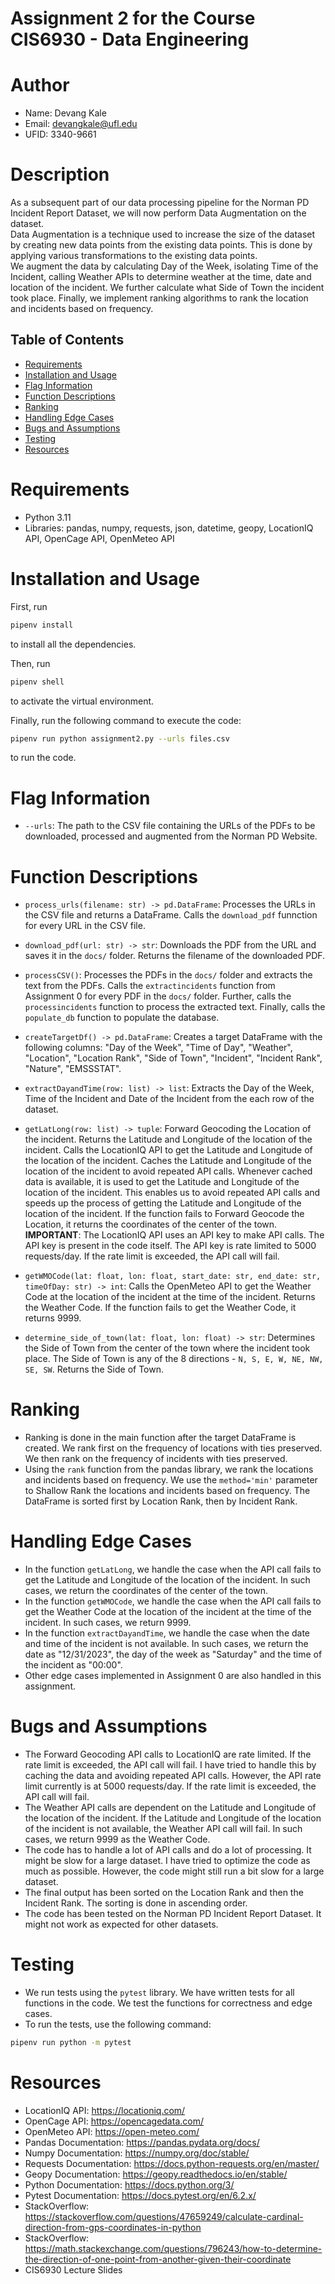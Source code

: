 # Assignment 2 for the Course CIS6930 - Data Engineering
#   Author
- Name: Devang Kale
- Email: devangkale@ufl.edu
- UFID: 3340-9661

# Description
As a subsequent part of our data processing pipeline for the Norman PD Incident Report Dataset, we will now perform Data Augmentation on the dataset.  
Data Augmentation is a technique used to increase the size of the dataset by creating new data points from the existing data points. This is done by applying various transformations to the existing data points.  
We augment the data by calculating Day of the Week, isolating Time of the Incident, calling Weather APIs to determine weather at the time, date and location of the incident. We further calculate what Side of Town the incident took place. Finally, we implement ranking algorithms to rank the location and incidents based on frequency.

## Table of Contents

- [Requirements](#requirements)
- [Installation and Usage](#installation-and-usage)
- [Flag Information](#flag-information)
- [Function Descriptions](#function-descriptions)
- [Ranking](#ranking)
- [Handling Edge Cases](#logic-behind-the-code)
- [Bugs and Assumptions](#bugs-and-assumptions)
- [Testing](#testing)
- [Resources](#resources)

# Requirements
- Python 3.11
- Libraries: pandas, numpy, requests, json, datetime, geopy, LocationIQ API, OpenCage API, OpenMeteo API

# Installation and Usage

First, run 
```bash
pipenv install 
```
to install all the dependencies. 

Then, run 
```bash
pipenv shell 
```
to activate the virtual environment.  

Finally, run the following command to execute the code:
```bash
pipenv run python assignment2.py --urls files.csv
```
to run the code.

# Flag Information
- `--urls`: The path to the CSV file containing the URLs of the PDFs to be downloaded, processed and augmented from the Norman PD Website.

# Function Descriptions
- `process_urls(filename: str) -> pd.DataFrame`: Processes the URLs in the CSV file and returns a DataFrame. Calls the `download_pdf` funnction for every URL in the CSV file.  
- `download_pdf(url: str) -> str`: Downloads the PDF from the URL and saves it in the `docs/` folder. Returns the filename of the downloaded PDF.
- `processCSV()`: Processes the PDFs in the `docs/` folder and extracts the text from the PDFs. Calls the `extractincidents` function from Assignment 0 for every PDF in the `docs/` folder. Further, calls the `processincidents` function to process the extracted text. Finally, calls the `populate_db` function to populate the database.
- `createTargetDf() -> pd.DataFrame`: Creates a target DataFrame with the following columns: "Day of the Week", "Time of Day", "Weather", "Location", "Location Rank", "Side of Town", "Incident", "Incident Rank", "Nature", "EMSSSTAT".
- `extractDayandTime(row: list) -> list`: Extracts the Day of the Week, Time of the Incident and Date of the Incident from the each row of the dataset.

- `getLatLong(row: list) -> tuple`: Forward Geocoding the Location of the incident. Returns the Latitude and Longitude of the location of the incident. Calls the LocationIQ API to get the Latitude and Longitude of the location of the incident. Caches the Latitude and Longitude of the location of the incident to avoid repeated API calls. Whenever cached data is available, it is used to get the Latitude and Longitude of the location of the incident. This enables us to avoid repeated API calls and speeds up the process of getting the Latitude and Longitude of the location of the incident. If the function fails to Forward Geocode the Location, it returns the coordinates of the center of the town.  
**IMPORTANT**: The LocationIQ API uses an API key to make API calls. The API key is present in the code itself. The API key is rate limited to 5000 requests/day. If the rate limit is exceeded, the API call will fail.

- `getWMOCode(lat: float, lon: float, start_date: str, end_date: str, timeOfDay: str) -> int`: Calls the OpenMeteo API to get the Weather Code at the location of the incident at the time of the incident. Returns the Weather Code. If the function fails to get the Weather Code, it returns 9999.

- `determine_side_of_town(lat: float, lon: float) -> str`: Determines the Side of Town from the center of the town where the incident took place. The Side of Town is any of the 8 directions - `N, S, E, W, NE, NW, SE, SW`. Returns the Side of Town. 

# Ranking
- Ranking is done in the main function after the target DataFrame is created. We rank first on the frequency of locations with ties preserved. We then rank on the frequency of incidents with ties preserved.
- Using the `rank` function from the pandas library, we rank the locations and incidents based on frequency. We use the `method='min'` parameter to Shallow Rank the locations and incidents based on frequency. The DataFrame is sorted first by Location Rank, then by Incident Rank.

# Handling Edge Cases
- In the function `getLatLong`, we handle the case when the API call fails to get the Latitude and Longitude of the location of the incident. In such cases, we return the coordinates of the center of the town.
- In the function `getWMOCode`, we handle the case when the API call fails to get the Weather Code at the location of the incident at the time of the incident. In such cases, we return 9999.
- In the function `extractDayandTime`, we handle the case when the date and time of the incident is not available. In such cases, we return the date as "12/31/2023", the day of the week as "Saturday" and the time of the incident as "00:00".
- Other edge cases implemented in Assignment 0 are also handled in this assignment.


# Bugs and Assumptions
- The Forward Geocoding API calls to LocationIQ are rate limited. If the rate limit is exceeded, the API call will fail. I have tried to handle this by caching the data and avoiding repeated API calls. However, the API rate limit currently is at 5000 requests/day. If the rate limit is exceeded, the API call will fail.
- The Weather API calls are dependent on the Latitude and Longitude of the location of the incident. If the Latitude and Longitude of the location of the incident is not available, the Weather API call will fail. In such cases, we return 9999 as the Weather Code.
- The code has to handle a lot of API calls and do a lot of processing. It might be slow for a large dataset. I have tried to optimize the code as much as possible. However, the code might still run a bit slow for a large dataset.
- The final output has been sorted on the Location Rank and then the Incident Rank. The sorting is done in ascending order.
- The code has been tested on the Norman PD Incident Report Dataset. It might not work as expected for other datasets.

# Testing
- We run tests using the `pytest` library. We have written tests for all functions in the code. We test the functions for correctness and edge cases.
- To run the tests, use the following command:
```bash
pipenv run python -m pytest
```

# Resources
- LocationIQ API: https://locationiq.com/
- OpenCage API: https://opencagedata.com/
- OpenMeteo API: https://open-meteo.com/
- Pandas Documentation: https://pandas.pydata.org/docs/
- Numpy Documentation: https://numpy.org/doc/stable/
- Requests Documentation: https://docs.python-requests.org/en/master/
- Geopy Documentation: https://geopy.readthedocs.io/en/stable/
- Python Documentation: https://docs.python.org/3/
- Pytest Documentation: https://docs.pytest.org/en/6.2.x/
- StackOverflow: https://stackoverflow.com/questions/47659249/calculate-cardinal-direction-from-gps-coordinates-in-python
- StackOverflow: https://math.stackexchange.com/questions/796243/how-to-determine-the-direction-of-one-point-from-another-given-their-coordinate
- CIS6930 Lecture Slides